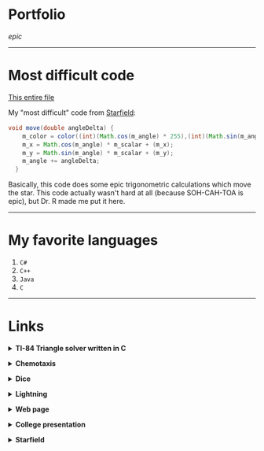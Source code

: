 # Portfolio
*epic*



---

# Most difficult code
[This entire file](https://github.com/Decimation/TITrig/blob/master/src/Right/RightTriangle.c)

My "most difficult" code from <a href="https://github.com/StantonR16/starfield5">Starfield</a>:

```Java
void move(double angleDelta) {
    m_color = color((int)(Math.cos(m_angle) * 255),(int)(Math.sin(m_angle) * 255),(int)(Math.tan(m_angle) * 255));
    m_x = Math.cos(m_angle) * m_scalar + (m_x);
    m_y = Math.sin(m_angle) * m_scalar + (m_y);
    m_angle += angleDelta;
  }
```

Basically, this code does some epic trigonometric calculations which move the star. This code actually wasn't hard at all (because SOH-CAH-TOA is epic), but Dr. R made me put it here.

---

# My favorite languages

1. `C#`
2. `C++`
3. `Java`
4. `C`

---

# Links

<p></p>


<details><summary><strong>TI-84 Triangle solver written in C</strong></summary>
<p>

<a href="https://github.com/Decimation/TITrig">TITrig<br></a>

<p>45-45-90<br> <img src="https://raw.githubusercontent.com/Decimation/TITrig/master/45_45_90.png"></p>

<p>AAS<br> <img src="https://raw.githubusercontent.com/Decimation/TITrig/master/aas.png"></p>

</p>
</details>

<p></p>

<details><summary><strong>Chemotaxis</strong></summary>
<p>

<a href="https://github.com/StantonR16/Chemotaxis">Chemotaxis<br></a>

<a href="https://stantonr16.github.io/Chemotaxis/">Chemotaxis URL</a>

</p>
</details>

<p></p>


<details><summary><strong>Dice</strong></summary>
<p>

<a href="https://github.com/StantonR16/Dice">Dice<br></a>

<a href="https://stantonr16.github.io/Dice/">Dice URL</a>

</p>
</details>

<p></p>


<details><summary><strong>Lightning</strong></summary>
<p>

<a href="https://github.com/StantonR16/lightning2">Lightning<br></a>

<a href="https://stantonr16.github.io/lightning2/">Lightning URL<br></a>

<a href="https://stantonr16.github.io/Dice/">Lightning JS</a>

</p>
</details>

<p></p>


<details><summary><strong>Web page</strong></summary>
<p>
  
  <a href="https://github.com/StantonR16/TestPage">Web page<br></a>
  
  <a href="https://stantonr16.github.io/TestPage/">Web page URL<br></a>


</p>

</details>

<p></p>

<details><summary><strong>College presentation</strong></summary>

<p>
  
  <a href="https://docs.google.com/presentation/d/10J8a6gS9GdSibj7b8eD5rL5nlw0OKGnh99JgMz0yQVU/edit?usp=sharing">Presentation<br></a>


</p>
</details>
<p></p>

<details><summary><strong>Starfield</strong></summary>

<p>
  
  <a href="https://github.com/StantonR16/starfield5">Starfield<br></a>
  
  <a href="https://stantonr16.github.io/starfield5/">Starfield URL<br></a>


</p>
</details>
